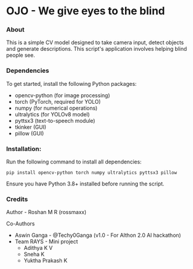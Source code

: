 # OJO - We give eyes to the blind

### About
This is a simple CV model designed to take camera input, detect objects and generate descriptions.
This script's application involves helping blind people see.

### Dependencies
To get started, install the following Python packages:

- opencv-python (for image processing)
- torch (PyTorch, required for YOLO)
- numpy (for numerical operations)
- ultralytics (for YOLOv8 model)
- pyttsx3 (text-to-speech module)
- tkinker (GUI)
- pillow (GUI)

### Installation:
Run the following command to install all dependencies:
```
pip install opencv-python torch numpy ultralytics pyttsx3 pillow
```
Ensure you have Python 3.8+ installed before running the script.

### Credits
Author - Roshan M R (rossmaxx)

Co-Authors 
- Aswin Ganga - @Techy0Ganga (v1.0 - For AIthon 2.0 AI hackathon)
- Team RAYS - Mini project
    - Adithya K V 
    - Sneha K
    - Yuktha Prakash K
